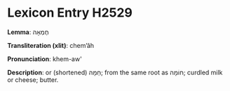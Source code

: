 # Lexicon Entry H2529

**Lemma**: חֶמְאָה

**Transliteration (xlit)**: chemʼâh

**Pronunciation**: khem-aw'

**Description**:
or (shortened) חֵמָה; from the same root as חוֹמָה; curdled milk or cheese; butter.
